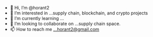 - 👋 Hi, I’m @horant2
- 👀 I’m interested in ...supply chain, blockchain, and crypto projects
- 🌱 I’m currently learning ...
- 💞️ I’m looking to collaborate on ...supply chain space.
- 📫 How to reach me ...horant2@gmail.com

<!---
horant2/horant2 is a ✨ special ✨ repository because its `README.md` (this file) appears on your GitHub profile.
You can click the Preview link to take a look at your changes.
--->
